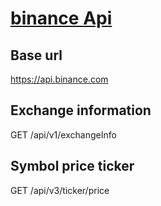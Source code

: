 [binance Api](https://github.com/binance-exchange/binance-official-api-docs/blob/master/rest-api.md)
=======

## Base url
https://api.binance.com

## Exchange information
GET /api/v1/exchangeInfo

## Symbol price ticker
GET /api/v3/ticker/price
